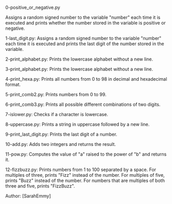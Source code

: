 0-positive_or_negative.py

Assigns a random signed number to the variable "number" each time it is executed and prints whether the number stored in the variable is positive or negative.

1-last_digit.py: Assigns a random signed number to the variable "number" each time it is executed and prints the last digit of the number stored in the variable.

2-print_alphabet.py: Prints the lowercase alphabet without a new line.

3-print_alphabet.py: Prints the lowercase alphabet without a new line.

4-print_hexa.py: Prints all numbers from 0 to 98 in decimal and hexadecimal format.

5-print_comb2.py: Prints numbers from 0 to 99.

6-print_comb3.py: Prints all possible different combinations of two digits.

7-islower.py: Checks if a character is lowercase.

8-uppercase.py: Prints a string in uppercase followed by a new line.

9-print_last_digit.py: Prints the last digit of a number.

10-add.py: Adds two integers and returns the result.

11-pow.py: Computes the value of "a" raised to the power of "b" and returns it.

12-fizzbuzz.py: Prints numbers from 1 to 100 separated by a space. For multiples of three, prints "Fizz" instead of the number. For multiples of five, prints "Buzz" instead of the number. For numbers that are multiples of both three and five, prints "FizzBuzz".

Author: [SarahEmmy]
